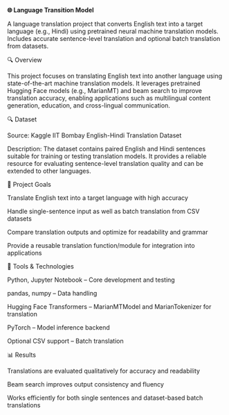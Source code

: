 **🌐 Language Transition Model**

A language translation project that converts English text into a target language (e.g., Hindi) using pretrained neural machine translation models. Includes accurate sentence-level translation and optional batch translation from datasets.

🔍 Overview

This project focuses on translating English text into another language using state-of-the-art machine translation models. It leverages pretrained Hugging Face models (e.g., MarianMT) and beam search to improve translation accuracy, enabling applications such as multilingual content generation, education, and cross-lingual communication.

🔍 Dataset

Source: Kaggle IIT Bombay English-Hindi Translation Dataset 

Description: The dataset contains paired English and Hindi sentences suitable for training or testing translation models. It provides a reliable resource for evaluating sentence-level translation quality and can be extended to other languages.

🎯 Project Goals

Translate English text into a target language with high accuracy

Handle single-sentence input as well as batch translation from CSV datasets

Compare translation outputs and optimize for readability and grammar

Provide a reusable translation function/module for integration into applications

🧰 Tools & Technologies

Python, Jupyter Notebook – Core development and testing

pandas, numpy – Data handling

Hugging Face Transformers – MarianMTModel and MarianTokenizer for translation

PyTorch – Model inference backend

Optional CSV support – Batch translation

📊 Results

Translations are evaluated qualitatively for accuracy and readability

Beam search improves output consistency and fluency

Works efficiently for both single sentences and dataset-based batch translations

